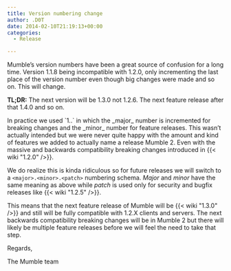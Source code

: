 ```yaml
---
title: Version numbering change
author: .D0T
date: 2014-02-10T21:19:13+00:00
categories:
  - Release

---
```

Mumble&#8217;s version numbers have been a great source of confusion for a long time. Version 1.1.8 being incompatible with 1.2.0, only incrementing the last place of the version number even though big changes were made and so on. This will change.

**TL;DR:** The next version will be 1.3.0 not 1.2.6. The next feature release after that 1.4.0 and so on.

<!--more-->In practice we used `1.<major>.<minor>` in which the _major_ number is incremented for breaking changes and the _minor_ number for feature releases. This wasn&#8217;t actually intended but we were never quite happy with the amount and kind of features we added to actually name a release Mumble 2. Even with the massive and backwards compatibility breaking changes introduced in {{< wiki "1.2.0" />}}.

We do realize this is kinda ridiculous so for future releases we will switch to a `<major>.<minor>.<patch>` numbering schema. _Major_ and _minor_ have the same meaning as above while _patch_ is used only for security and bugfix releases like {{< wiki "1.2.5" />}}.

This means that the next feature release of Mumble will be {{< wiki "1.3.0" />}} and still will be fully compatible with 1.2.X clients and servers. The next backwards compatibility breaking changes will be in Mumble 2 but there will likely be multiple feature releases before we will feel the need to take that step.

Regards,

The Mumble team
